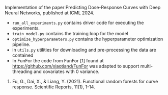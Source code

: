 Implementation of the paper Predicting Dose-Response Curves with Deep Neural Networks, published at ICML 2024. 
- `run_all_experiments.py` contains driver code for executing the experiments. 
- `train_model.py` contains the training loop for the model
- `optimize_hyperparameters.py` contains the hyperparameter optimization pipeline.
- in `utils.py` utilities for downloading and pre-processing the data are contained
- In FunFor the code from FunFor [1] found at https://github.com/xiaotiand/FunFor was adapted to support multi-threading and covariates with 0 variance.

1. Fu, G., Dai, X., & Liang, Y. (2021). Functional random forests for curve response. Scientific Reports, 11(1), 1-14.
